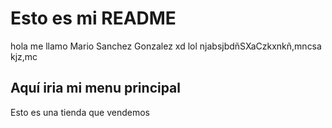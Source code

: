 # Esto es mi README

hola me llamo Mario Sanchez Gonzalez xd lol njabsjbdñSXaCzkxnkñ,mncsa kjz,mc


## Aquí iria mi menu principal

Esto es una tienda que vendemos 

